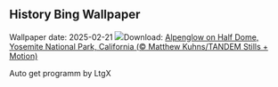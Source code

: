 ## History Bing Wallpaper
Wallpaper date: 2025-02-21
![](https://www.bing.com/th?id=OHR.AdamsYosemite_EN-US7924059397_UHD.jpg&w=1000)Download: [Alpenglow on Half Dome, Yosemite National Park, California (© Matthew Kuhns/TANDEM Stills + Motion)](https://www.bing.com/th?id=OHR.AdamsYosemite_EN-US7924059397_UHD.jpg)

Auto get programm by LtgX
